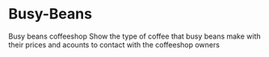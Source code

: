 # Busy-Beans
Busy beans coffeeshop
Show the type of coffee that busy beans make with their prices and acounts to contact with the coffeeshop owners
